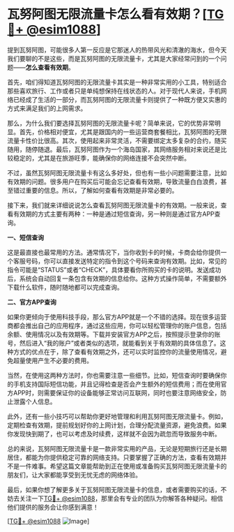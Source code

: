 # 瓦努阿图无限流量卡怎么看有效期？[[TG💪+ @esim1088](https://t.me/s/esim1088)]

提到瓦努阿图，可能很多人第一反应是它那迷人的热带风光和清澈的海水，但今天我们要聊的不是这些，而是瓦努阿图的无限流量卡，尤其是大家经常问到的一个问题——**怎么查看有效期**。

首先，咱们得知道瓦努阿图的无限流量卡其实是一种非常实用的小工具，特别适合那些喜欢旅行、工作或者只是单纯想保持在线状态的人。对于现代人来说，手机网络已经成了生活的一部分，而瓦努阿图的无限流量卡则提供了一种既方便又实惠的方式来满足我们的上网需求。

那么，为什么我们要选择瓦努阿图的无限流量卡呢？简单来说，它的优势非常明显。首先，价格相对便宜，尤其是跟国内的一些运营商套餐相比，瓦努阿图的无限流量卡性价比很高。其次，使用起来非常灵活，不需要绑定太多复杂的合约，随买随用，随停随退。最后，瓦努阿图作为一个海岛国家，其网络服务相对来说还是比较稳定的，尤其是在旅游旺季，能确保你的网络连接不会突然中断。

不过，虽然瓦努阿图无限流量卡有这么多好处，但也有一些小问题需要注意，比如有效期的问题。很多用户在购买后可能会忘记查看有效期，导致流量白白浪费，甚至错过重要的信息。所以，了解如何查看有效期是非常必要的。

接下来，我们就来详细说说怎么查看瓦努阿图无限流量卡的有效期。一般来说，查看有效期的方式主要有两种：一种是通过短信查询，另一种则是通过官方APP查询。

**一、短信查询**

这是最直接也最常用的方法。通常情况下，当你收到卡的时候，卡商会给你提供一个客服号码，你可以直接发送特定的指令到这个号码来查询有效期。比如，常见的指令可能是“STATUS”或者“CHECK”，具体要看你所购买的卡的说明。发送成功后，系统会自动回复一条包含有效期的信息给你。这种方式操作简单，不需要额外下载什么软件，随时随地都可以完成查询。

**二、官方APP查询**

如果你更倾向于使用科技手段，那么官方APP就是一个不错的选择。现在很多运营商都会推出自己的应用程序，通过这些应用，你可以轻松管理你的账户信息，包括余额、使用情况以及有效期等。下载并安装官方APP之后，按照提示登录你的账号，然后进入“我的账户”或者类似的选项，就能看到关于有效期的具体信息了。这种方式的优点在于，除了查看有效期之外，还可以实时监控你的流量使用情况，避免超量使用产生不必要的费用。

当然，在使用这两种方法时，你也需要注意一些细节。比如，短信查询时要确保你的手机支持国际短信功能，并且记得检查是否会产生额外的短信费用；而在使用官方APP时，则需要保证你的设备能够正常访问互联网，同时也要注意网络安全，防止泄露个人信息。

此外，还有一些小技巧可以帮助你更好地管理和利用瓦努阿图无限流量卡。例如，定期检查有效期，提前规划好你的上网计划，合理分配流量资源，避免浪费。如果你发现快到期了，也可以考虑及时续费，这样就不会因为疏忽而导致服务中断。

总的来说，瓦努阿图无限流量卡是一款非常实用的产品，无论是短期旅行还是长期居住，都能为你提供稳定可靠的网络支持。只要掌握了正确的方法，查看有效期并不是一件难事。希望这篇文章能帮助到正在使用或准备购买瓦努阿图无限流量卡的朋友们，让大家都能享受到无忧无虑的网络体验。

最后，如果你想了解更多关于瓦努阿图无限流量卡的信息，或者需要购买的话，不妨去关注一下[TG💪+ @esim1088](https://t.me/s/esim1088)，那里会有专业的团队为你解答各种疑问。相信他们提供的服务会让你感到满意！

[[TG💪+ @esim1088](https://t.me/s/esim1088) ![Image](https://i.postimg.cc/4NQfJmqS/Snipaste-2025-05-13-00-14-12.png)]
